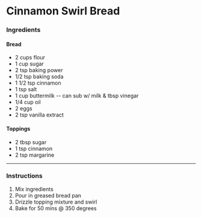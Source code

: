 # Cinnamon Swirl Bread

### Ingredients

#### Bread

- 2 cups flour
- 1 cup sugar
- 2 tsp baking power
- 1/2 tsp baking soda
- 1 1/2 tsp cinnamon
- 1 tsp salt
- 1 cup buttermilk -- can sub w/ milk & tbsp vinegar 
- 1/4 cup oil
- 2 eggs
- 2 tsp vanilla extract

#### Toppings

- 2 tbsp sugar
- 1 tsp cinnamon
- 2 tsp margarine

***************

### Instructions

1. Mix ingredients
2. Pour in greased bread pan
3. Drizzle topping mixture and swirl
4. Bake for 50 mins @ 350 degrees

